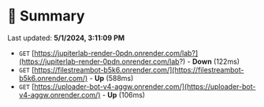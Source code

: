 # 📖 Summary
Last updated: **5/1/2024, 3:11:09 PM**

- `GET` [https://jupiterlab-render-0pdn.onrender.com/lab?](https://jupiterlab-render-0pdn.onrender.com/lab?) - **Down** (122ms)
- `GET` [https://filestreambot-b5k6.onrender.com/](https://filestreambot-b5k6.onrender.com/) - **Up** (588ms)
- `GET` [https://uploader-bot-v4-aggw.onrender.com/](https://uploader-bot-v4-aggw.onrender.com/) - **Up** (106ms)
